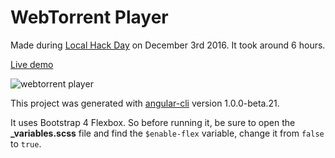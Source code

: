 # WebTorrent Player

Made during [Local Hack Day](https://localhackday.mlh.io/) on December 3rd 2016. It took around 6 hours.

[Live demo](http://webtorrent-player.s3-website-us-east-1.amazonaws.com/)

![webtorrent player](https://cloud.githubusercontent.com/assets/3375461/20863492/c12a2ce8-b999-11e6-9a07-441fcf5a1af6.png)

This project was generated with [angular-cli](https://github.com/angular/angular-cli) version 1.0.0-beta.21.

It uses Bootstrap 4 Flexbox. So before running it, be sure to open the **_variables.scss** file and find the `$enable-flex` variable, change it from `false` to `true`.
